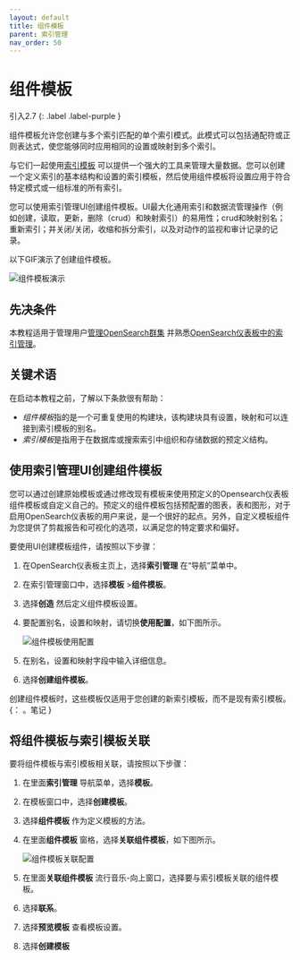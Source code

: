 ```yaml
---
layout: default
title: 组件模板
parent: 索引管理
nav_order: 50
---
```


# 组件模板
引入2.7
{: .label .label-purple }

组件模板允许您创建与多个索引匹配的单个索引模式。此模式可以包括通配符或正则表达式，使您能够同时应用相同的设置或映射到多个索引。

与它们一起使用[索引模板]({{site.url}}{{site.baseurl}}/im-plugin/index-templates/) 可以提供一个强大的工具来管理大量数据。您可以创建一个定义索引的基本结构和设置的索引模板，然后使用组件模板将设置应用于符合特定模式或一组标准的所有索引。

您可以使用索引管理UI创建组件模板。UI最大化通用索引和数据流管理操作（例如创建，读取，更新，删除（crud）和映射索引）的易用性；crud和映射别名；重新索引；并关闭/关闭，收缩和拆分索引，以及对动作的监视和审计记录的记录。

以下GIF演示了创建组件模板。

![组件模板演示]({{site.url}}{{site.baseurl}}/images/admin-ui-index/component.gif)

## 先决条件

本教程适用于管理用户[管理OpenSearch群集]({{site.url}}{{site.baseurl}}/tuning-your-cluster/cluster/) 并熟悉[OpenSearch仪表板中的索引管理]({{site.url}}{{site.baseurl}}/dashboards/im-dashboards/index/)。

## 关键术语

在启动本教程之前，了解以下条款很有帮助：

- *组件模板*指的是一个可重复使用的构建块，该构建块具有设置，映射和可以连接到索引模板的别名。
- *索引模板*是指用于在数据库或搜索索引中组织和存储数据的预定义结构。

## 使用索引管理UI创建组件模板

您可以通过创建原始模板或通过修改现有模板来使用预定义的Opensearch仪表板组件模板或自定义自己的。预定义的组件模板包括预配置的图表，表和图形，对于启用OpenSearch仪表板的用户来说，是一个很好的起点。另外，自定义模板组件为您提供了剪裁报告和可视化的选项，以满足您的特定要求和偏好。

要使用UI创建模板组件，请按照以下步骤：

1. 在OpenSearch仪表板主页上，选择**索引管理** 在“导航”菜单中。
1. 在索引管理窗口中，选择**模板** >**组件模板**。
1. 选择**创造** 然后定义组件模板设置。
1. 要配置别名，设置和映射，请切换**使用配置**，如下图所示。

    ![组件模板使用配置]({{site.url}}{{site.baseurl}}/images/admin-ui-index/component_use_config.png)

1. 在别名，设置和映射字段中输入详细信息。
1. 选择**创建组件模板**。

创建组件模板时，这些模板仅适用于您创建的新索引模板，而不是现有索引模板。
{： 。笔记 }

## 将组件模板与索引模板关联

要将组件模板与索引模板相关联，请按照以下步骤：

1. 在里面**索引管理** 导航菜单，选择**模板**。
1. 在模板窗口中，选择**创建模板**。
1. 选择**组件模板** 作为定义模板的方法。
1. 在里面**组件模板** 窗格，选择**关联组件模板**，如下图所示。

    ![组件模板关联配置]({{site.url}}{{site.baseurl}}/images/admin-ui-index/associate_component.png)

1. 在里面**关联组件模板** 流行音乐-向上窗口，选择要与索引模板关联的组件模板。
1. 选择**联系**。
1. 选择**预览模板** 查看模板设置。
1. 选择**创建模板**

